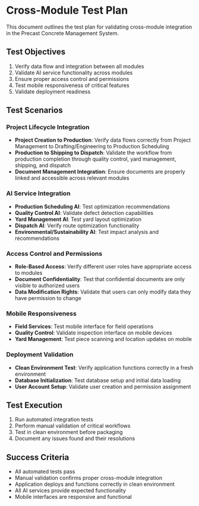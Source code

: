 # Cross-Module Test Plan

This document outlines the test plan for validating cross-module integration in the Precast Concrete Management System.

## Test Objectives

1. Verify data flow and integration between all modules
2. Validate AI service functionality across modules
3. Ensure proper access control and permissions
4. Test mobile responsiveness of critical features
5. Validate deployment readiness

## Test Scenarios

### Project Lifecycle Integration

- **Project Creation to Production**: Verify data flows correctly from Project Management to Drafting/Engineering to Production Scheduling
- **Production to Shipping to Dispatch**: Validate the workflow from production completion through quality control, yard management, shipping, and dispatch
- **Document Management Integration**: Ensure documents are properly linked and accessible across relevant modules

### AI Service Integration

- **Production Scheduling AI**: Test optimization recommendations
- **Quality Control AI**: Validate defect detection capabilities
- **Yard Management AI**: Test yard layout optimization
- **Dispatch AI**: Verify route optimization functionality
- **Environmental/Sustainability AI**: Test impact analysis and recommendations

### Access Control and Permissions

- **Role-Based Access**: Verify different user roles have appropriate access to modules
- **Document Confidentiality**: Test that confidential documents are only visible to authorized users
- **Data Modification Rights**: Validate that users can only modify data they have permission to change

### Mobile Responsiveness

- **Field Services**: Test mobile interface for field operations
- **Quality Control**: Validate inspection interface on mobile devices
- **Yard Management**: Test piece scanning and location updates on mobile

### Deployment Validation

- **Clean Environment Test**: Verify application functions correctly in a fresh environment
- **Database Initialization**: Test database setup and initial data loading
- **User Account Setup**: Validate user creation and permission assignment

## Test Execution

1. Run automated integration tests
2. Perform manual validation of critical workflows
3. Test in clean environment before packaging
4. Document any issues found and their resolutions

## Success Criteria

- All automated tests pass
- Manual validation confirms proper cross-module integration
- Application deploys and functions correctly in clean environment
- All AI services provide expected functionality
- Mobile interfaces are responsive and functional
